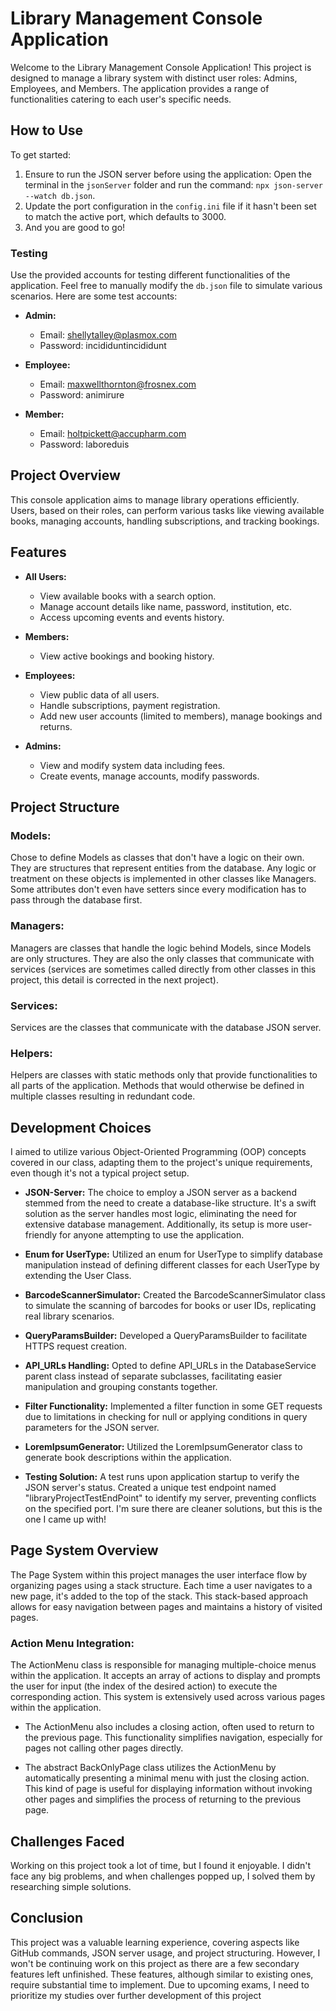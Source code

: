 # Library Management Console Application

Welcome to the Library Management Console Application! This project is designed to manage a library system with distinct user roles: Admins, Employees, and Members. The application provides a range of functionalities catering to each user's specific needs.

## How to Use

To get started:

1. Ensure to run the JSON server before using the application: Open the terminal in the `jsonServer` folder and run the command: `npx json-server --watch db.json`.
2. Update the port configuration in the `config.ini` file if it hasn't been set to match the active port, which defaults to 3000.
3. And you are good to go!

### Testing

Use the provided accounts for testing different functionalities of the application. Feel free to manually modify the `db.json` file to simulate various scenarios. Here are some test accounts:

- **Admin:**
  - Email: shellytalley@plasmox.com
  - Password: incididuntincididunt

- **Employee:**
  - Email: maxwellthornton@frosnex.com
  - Password: animirure

- **Member:**
  - Email: holtpickett@accupharm.com
  - Password: laboreduis

## Project Overview

This console application aims to manage library operations efficiently. Users, based on their roles, can perform various tasks like viewing available books, managing accounts, handling subscriptions, and tracking bookings.

## Features

- **All Users:**
  - View available books with a search option.
  - Manage account details like name, password, institution, etc.
  - Access upcoming events and events history.

- **Members:**
  - View active bookings and booking history.

- **Employees:**
  - View public data of all users.
  - Handle subscriptions, payment registration.
  - Add new user accounts (limited to members), manage bookings and returns.

- **Admins:**
  - View and modify system data including fees.
  - Create events, manage accounts, modify passwords.

## Project Structure

### Models:
Chose to define Models as classes that don't have a logic on their own. They are structures that represent entities from the database. Any logic or treatment on these objects is implemented in other classes like Managers. Some attributes don't even have setters since every modification has to pass through the database first.

### Managers:
Managers are classes that handle the logic behind Models, since Models are only structures. They are also the only classes that communicate with services (services are sometimes called directly from other classes in this project, this detail is corrected in the next project).

### Services:
Services are the classes that communicate with the database JSON server.

### Helpers:
Helpers are classes with static methods only that provide functionalities to all parts of the application. Methods that would otherwise be defined in multiple classes resulting in redundant code.


## Development Choices

  I aimed to utilize various Object-Oriented Programming (OOP) concepts covered in our class, adapting them to the project's unique requirements, even though it's not a typical project setup.

- **JSON-Server:**
  The choice to employ a JSON server as a backend stemmed from the need to create a database-like structure. It's a swift solution as the server handles most logic, eliminating the need for extensive database management. Additionally, its setup is more user-friendly for anyone attempting to use the application.

- **Enum for UserType:**
  Utilized an enum for UserType to simplify database manipulation instead of defining different classes for each UserType by extending the User Class.

- **BarcodeScannerSimulator:**
  Created the BarcodeScannerSimulator class to simulate the scanning of barcodes for books or user IDs, replicating real library scenarios.

- **QueryParamsBuilder:**
  Developed a QueryParamsBuilder to facilitate HTTPS request creation.

- **API_URLs Handling:**
  Opted to define API_URLs in the DatabaseService parent class instead of separate subclasses, facilitating easier manipulation and grouping constants together.

- **Filter Functionality:**
  Implemented a filter function in some GET requests due to limitations in checking for null or applying conditions in query parameters for the JSON server.

- **LoremIpsumGenerator:**
  Utilized the LoremIpsumGenerator class to generate book descriptions within the application.

- **Testing Solution:**
  A test runs upon application startup to verify the JSON server's status. Created a unique test endpoint named "libraryProjectTestEndPoint" to identify my server, preventing conflicts on the specified port. I'm sure there are cleaner solutions, but this is the one I came up with!

## Page System Overview

The Page System within this project manages the user interface flow by organizing pages using a stack structure. Each time a user navigates to a new page, it's added to the top of the stack. This stack-based approach allows for easy navigation between pages and maintains a history of visited pages.

### Action Menu Integration:

The ActionMenu class is responsible for managing multiple-choice menus within the application. It accepts an array of actions to display and prompts the user for input (the index of the desired action) to execute the corresponding action. This system is extensively used across various pages within the application.

  - The ActionMenu also includes a closing action, often used to return to the previous page. This functionality simplifies navigation, especially for pages not calling other pages directly.
    
  - The abstract BackOnlyPage class utilizes the ActionMenu by automatically presenting a minimal menu with just the closing action. This kind of page is useful for displaying information without invoking other pages and simplifies the process of returning to the previous page.



## Challenges Faced

Working on this project took a lot of time, but I found it enjoyable. I didn't face any big problems, and when challenges popped up, I solved them by researching simple solutions.

## Conclusion

This project was a valuable learning experience, covering aspects like GitHub commands, JSON server usage, and project structuring.
However, I won't be continuing work on this project as there are a few secondary features left unfinished. These features, although similar to existing ones, require substantial time to implement. Due to upcoming exams, I need to prioritize my studies over further development of this project
